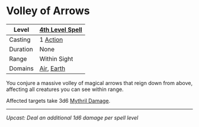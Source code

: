 # Volley of Arrows

| Level    | [4th Level Spell](4th%20Level%20Spells.md)                                        |
| -------- | ---------------------------------------------------------------------------------- |
| Casting  | 1 [Action](../../../../Game%20Procedures/Core%20Procedures/Action.md)                                |
| Duration | None                                                                               |
| Range    | Within Sight                                                                       |
| Domains  | [Air](../../Spell%20Domains/Air.md), [Earth](../../Spell%20Domains/Earth.md) |

You conjure a massive volley of magical arrows that reign down from above, affecting all creatures you can see within range.

Affected targets take 3d6 [Mythril Damage](../../../../Game%20Procedures/Combat/Damage%20Types/Mythril%20Damage.md).

---
*Upcast: Deal an additional 1d6 damage per spell level*
